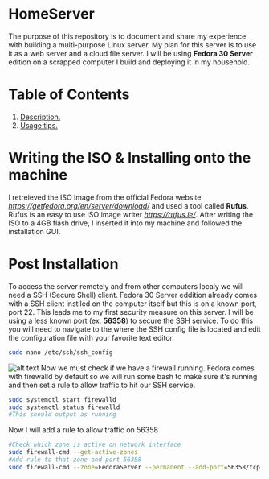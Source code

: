 # HomeServer
The purpose of this repository is to document and share my experience with building a multi-purpose Linux server.
My plan for this server is to use it as a web server and a cloud file server. 
I will be using **Fedora 30 Server** edition on a scrapped computer I build and deploying it in my household. 

# Table of Contents
1. [ Description. ](#desc)
2. [ Usage tips. ](#usage)

<a name="desc"></a>
# Writing the ISO & Installing onto the machine
I retreieved the ISO image from the official Fedora website *https://getfedora.org/en/server/download/* and used a tool called **Rufus**.
Rufus is an easy to use ISO image writer *https://rufus.ie/*. After writing the ISO to a 4GB flash drive, I inserted it into my machine and followed the installation GUI. 

<a name="usage"></a>
# Post Installation
To access the server remotely and from other computers localy we will need a SSH (Secure Shell) client. 
Fedora 30 Server eddition already comes with a SSH client instlled on the computer itself but this is on a known port, port 22. This leads me to my first security measure on this server.
I will be using a less known port (ex. **56358**) to secure the SSH service. To do this you will need to navigate to the where the SSH config file is located and edit the configuration file with your favorite text editor. 
```bash
sudo nano /etc/ssh/ssh_config
```
![alt text](https://github.com/collinkleest/HomeServer/blob/master/images/Capture.JPG)
Now we must check if we have a firewall running. Fedora comes with firewalld by default so we will run some bash to make sure it's running and then set a rule to allow traffic to hit our SSH service.
```bash
sudo systemctl start firewalld
sudo systemctl status firewalld
#This should output as running
```
Now I will add a rule to allow traffic on 56358
```bash
#Check which zone is active on network interface
sudo firewall-cmd --get-active-zones
#Add rule to that zone and port 56358
sudo firewall-cmd --zone=FedoraServer --permanent --add-port=56358/tcp
```
